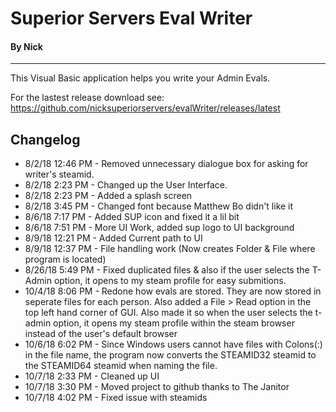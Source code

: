 # Superior Servers Eval Writer
#### By Nick
<hr>
This Visual Basic application helps you write your Admin Evals.

For the lastest release download see: https://github.com/nicksuperiorservers/evalWriter/releases/latest


## Changelog
* 8/2/18 12:46 PM - Removed unnecessary dialogue box for asking for writer's steamid.
* 8/2/18 2:23 PM  - Changed up the User Interface.
* 8/2/18 2:23 PM  - Added a splash screen
* 8/2/18 3:45 PM  - Changed font because Matthew Bo didn't like it
* 8/6/18 7:17 PM  - Added SUP icon and fixed it a lil bit
* 8/6/18 7:51 PM  - More UI Work, added sup logo to UI background
* 8/9/18 12:21 PM - Added Current path to UI
* 8/9/18 12:37 PM - File handling work (Now creates Folder & File where program is located)
* 8/26/18 5:49 PM - Fixed duplicated files & also if the user selects the T-Admin option, it opens to my steam profile for easy submitions.
* 10/4/18 8:06 PM - Redone how evals are stored. They are now stored in seperate files for each person. Also added a File > Read option in the top left hand corner of GUI. Also made it so when the user selects the t-admin option, it opens my steam profile within the steam browser instead of the user's default browser
* 10/6/18 6:02 PM - Since Windows users cannot have files with Colons(:) in the file name, the program now converts the STEAMID32 steamid to the STEAMID64 steamid when naming the file.
* 10/7/18 2:33 PM - Cleaned up UI
* 10/7/18 3:30 PM - Moved project to github thanks to The Janitor
* 10/7/18 4:02 PM - Fixed issue with steamids